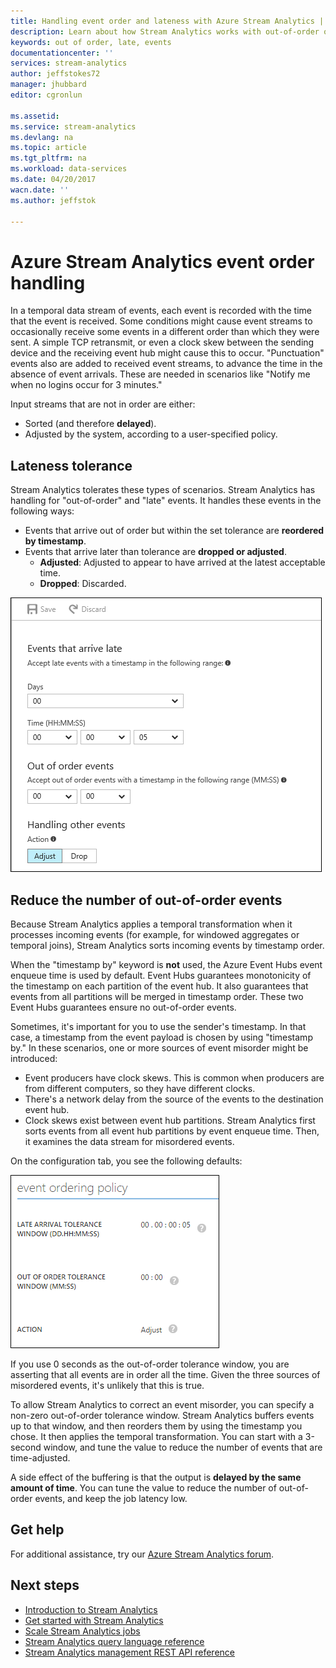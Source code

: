```yaml
---
title: Handling event order and lateness with Azure Stream Analytics | Azure
description: Learn about how Stream Analytics works with out-of-order or late events in data streams.
keywords: out of order, late, events
documentationcenter: ''
services: stream-analytics
author: jeffstokes72
manager: jhubbard
editor: cgronlun

ms.assetid: 
ms.service: stream-analytics
ms.devlang: na
ms.topic: article
ms.tgt_pltfrm: na
ms.workload: data-services
ms.date: 04/20/2017
wacn.date: ''
ms.author: jeffstok

---
```

# Azure Stream Analytics event order handling

In a temporal data stream of events, each event is recorded with the time that the event is received. Some conditions might cause event streams to occasionally receive some events in a different order than which they were sent. A simple TCP retransmit, or even a clock skew between the sending device and the receiving event hub might cause this to occur. "Punctuation" events also are added to received event streams, to advance the time in the absence of event arrivals. These are needed in scenarios like "Notify me when no logins occur for 3 minutes."

Input streams that are not in order are either:
* Sorted (and therefore **delayed**).
* Adjusted by the system, according to a user-specified policy.

## Lateness tolerance
Stream Analytics tolerates these types of scenarios. Stream Analytics has handling for "out-of-order" and "late" events. It handles these events in the following ways:

* Events that arrive out of order but within the set tolerance are **reordered by timestamp**.
* Events that arrive later than tolerance are **dropped or adjusted**.
    * **Adjusted**: Adjusted to appear to have arrived at the latest acceptable time.
    * **Dropped**: Discarded.

![Stream Analytics event handling](./media/stream-analytics-event-handling/stream-analytics-event-handling.png)

## Reduce the number of out-of-order events

Because Stream Analytics applies a temporal transformation when it processes incoming events (for example, for windowed aggregates or temporal joins), Stream Analytics sorts incoming events by timestamp order.

When the "timestamp by" keyword is **not** used, the Azure Event Hubs event enqueue time is used by default. Event Hubs guarantees monotonicity of the timestamp on each partition of the event hub. It also guarantees that events from all partitions will be merged in timestamp order. These two Event Hubs guarantees ensure no out-of-order events.

Sometimes, it's important for you to use the sender's timestamp. In that case, a timestamp from the event payload is chosen by using "timestamp by." In these scenarios, one or more sources of event misorder might be introduced:

* Event producers have clock skews. This is common when producers are from different computers, so they have different clocks.
* There's a network delay from the source of the events to the destination event hub.
* Clock skews exist between event hub partitions. Stream Analytics first sorts events from all event hub partitions by event enqueue time. Then, it examines the data stream for misordered events.

On the configuration tab, you see the following defaults:

![Stream Analytics out-of-order handling](./media/stream-analytics-event-handling/stream-analytics-out-of-order-handling.png)

If you use 0 seconds as the out-of-order tolerance window, you are asserting that all events are in order all the time. Given the three sources of misordered events, it's unlikely that this is true. 

To allow Stream Analytics to correct an event misorder, you can specify a non-zero out-of-order tolerance window. Stream Analytics buffers events up to that window, and then reorders them by using the timestamp you chose. It then applies the temporal transformation. You can start with a 3-second window, and tune the value to reduce the number of events that are time-adjusted. 

A side effect of the buffering is that the output is **delayed by the same amount of time**. You can tune the value to reduce the number of out-of-order events, and keep the job latency low.

## Get help
For additional assistance, try our [Azure Stream Analytics forum](https://social.msdn.microsoft.com/Forums/home?forum=AzureStreamAnalytics).

## Next steps
* [Introduction to Stream Analytics](stream-analytics-introduction.md)
* [Get started with Stream Analytics](stream-analytics-get-started.md)
* [Scale Stream Analytics jobs](stream-analytics-scale-jobs.md)
* [Stream Analytics query language reference](https://msdn.microsoft.com/library/azure/dn834998.aspx)
* [Stream Analytics management REST API reference](https://msdn.microsoft.com/library/azure/dn835031.aspx)
